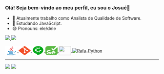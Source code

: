 ### Olá! Seja bem-vindo ao meu perfil, eu sou o Josué👋


- 🔭 Atualmente trabalho como Analista de Qualidade de Software.
- 🌱 Estudando JavaScript.
- 😄 Pronouns: ele/dele

<div>
  <a href="https://github.com/Josue-07/">
  <img height="180em" src="https://github-readme-stats.vercel.app/api?username=Josue-07&show_icons=true&theme=tokyonight&include_all_commits=true&count_private=true"/>
  <img height="180em" src="https://github-readme-stats.vercel.app/api/top-langs/?username=Josue-07&layout=compact&langs_count=16&theme=tokyonight"/>
</div>
  
  <div style="display: inline_block"><br>
  <img align="center" height="30" width="40" src="https://github.com/devicons/devicon/blob/master/icons/java/java-original.svg">
  <img align="center" height="30" width="40" src="https://github.com/devicons/devicon/blob/master/icons/git/git-original.svg">
  <img align="center" height="30" width="40" src="https://github.com/devicons/devicon/blob/master/icons/cucumber/cucumber-plain.svg">
  <img align="center" height="30" width="40" src="https://github.com/tandpfun/skill-icons/blob/main/icons/Selenium.svg">
  <img align="center" height="30" width="40" src="https://github.com/rest-assured/rest-assured.github.io/blob/master/img/logo-transparent.png">
  <img align="center" alt="Rafa-Python" height="30" width="40" src="https://github.com/junit-team/junit5/blob/86465f4f491219ad0c0cf9c64eddca7b0edeb86f/assets/img/junit5-logo.svg">
</div>
  
  ---
  
<div> 
  <a href = "mailto:josuelima875@gmail.com"><img src="https://img.shields.io/badge/-Gmail-%23333?style=for-the-badge&logo=gmail&logoColor=white" target="_blank"></a>
  <a href="https://www.linkedin.com/in/josu%C3%A9-lima-a6040418a/" target="_blank"><img src="https://img.shields.io/badge/-LinkedIn-%230077B5?style=for-the-badge&logo=linkedin&logoColor=white" target="_blank"></a> 
  
</div>
